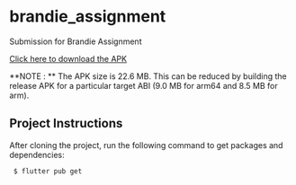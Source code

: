 # brandie_assignment

Submission for Brandie Assignment

[Click here to download the APK](./app-release.apk)

**NOTE : **
The APK size is 22.6 MB. This can be reduced by building the release APK for a particular target ABI (9.0 MB for arm64 and 8.5 MB for arm).

## Project Instructions

After cloning the project, run the following command to get packages and dependencies:

``` $ flutter pub get```
